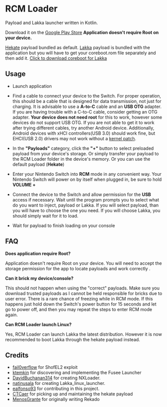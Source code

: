 # RCM Loader
Payload and Lakka launcher written in Kotlin. 

Download it on the [Google Play Store](https://play.google.com/store/apps/details?id=com.thirdeclarity.rcmloader)
**Application doesn't require Root on your device.**

[Hekate](https://github.com/CTCaer/hekate) payload bundled as default.
[Lakka](https://github.com/lakka-switch/boot-scripts/tree/master/payloads) payload is bundled with the application but you will have to get your coreboot.rom file separately and then add it. [Click to download coreboot for Lakka](https://github.com/ThirdEyeClarity/RCM-Loader/raw/e0cfaab1f090feb926ab52dacaf5793253be7939/coreboot.rom) 

## Usage
* Launch application
* Find a cable to connect your device to the Switch. For proper operation, this should be a cable that is designed for data transmission, not just for charging. It is advisable to use a **A-to-C** cable and an **USB OTG** adapter. If you are having trouble with a C-to-C cable, consider getting an OTG adapter. **Your device does not need root** for this to work, however some devices do not support USB OTG. If you are not able to get it to work after trying different cables, try another Android device. Additionally, Android devices with xHCI controllers(USB 3.0) should work fine, but EHCI(USB 2.0) drivers may not work without a [kernel patch](https://github.com/fail0verflow/shofel2/blob/master/linux-ehci-enable-large-ctl-xfers.patch).

* In the **"Payloads"** category, click the **"+"** button to select preloaded payload from your device's storage. Or simply transfer your payload to the RCM Loader folder in the device's memory. Or you can use the default payload (**Hekate**)
* Enter your Nintendo Switch into **RCM** mode in any convenient way. Your Nintendo Switch will power on by itself when plugged in, be sure to hold **VOLUME +**
* Connect the device to the Switch and allow permission for the **USB** access if necessary. Wait until the program prompts you to select what do you want to inject, payload or Lakka. If you will select payload, than you will have to choose the one you need. If you will choose Lakka, you should simply wait for it to load.
* Wait for payload to finish loading on your console


## FAQ
**Does application require Root?**

Application doesn't require Root on your device. You will need to accept the storage permission for the app to locate payloads and work correctly . 

**Can it brick my device/console?**

This should not happen when using the "correct" payloads. Make sure you download trusted payloads as I cannot be held responsible for bricks due to user error. There is a rare chance of freezing while in RCM mode. If this happens just hold down the Switch's power button for 15 seconds and let go to power off, and then you may repeat the steps to enter RCM mode again. 

**Can RCM Loader launch Linux?**

Yes, RCM Loader can launch Lakka the latest distribution. However it is now recommended to boot Lakka through the hekate payload instead.

## Credits
* [fail0verflow](https://github.com/fail0verflow) for ShofEL2 exploit
* [ktemkin](https://github.com/ktemkin) for discovering and implementing the Fusee Launcher
* [DavidBuchanan314](https://github.com/DavidBuchanan314) for creating NXLoader.
* [natinusala](https://github.com/natinusala) for creating Lakka_linux_launcher.
* [ealfonso93](https://github.com/ealfonso93) for contributing in this project.
* [CTCaer](https://github.com/CTCaer) for picking up and maintaining the hekate payload
* [MenosGrante](https://github.com/MenosGrante) for originally writing Rekado
